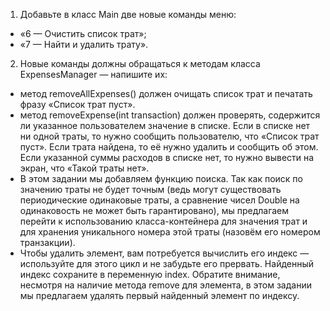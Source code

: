 1) Добавьте в класс Main две новые команды меню:
- «6 — Очистить список трат»;
- «7 — Найти и удалить трату».
2) Новые команды должны обращаться к методам класса ExpensesManager — напишите их:
- метод removeAllExpenses() должен очищать список трат и печатать фразу «Список трат пуст».
- метод removeExpense(int transaction) должен проверять, содержится ли указанное пользователем значение в списке. Если в списке нет ни одной траты, то нужно сообщить пользователю, что «Список трат пуст». Если трата найдена, то её нужно удалить и сообщить об этом. Если указанной суммы расходов в списке нет, то нужно вывести на экран, что «Такой траты нет».
- В этом задании мы добавляем функцию поиска. Так как поиск по значению траты не будет точным (ведь могут существовать периодические одинаковые траты, а сравнение чисел Double на одинаковость не может быть гарантировано), мы предлагаем перейти к использованию класса-контейнера для значения трат и для хранения уникального номера этой траты (назовём его номером транзакции).
- Чтобы удалить элемент, вам потребуется вычислить его индекс — используйте для этого цикл и не забудьте его прервать. Найденный индекс сохраните в переменную index. Обратите внимание, несмотря на наличие метода remove для элемента, в этом задании мы предлагаем удалять первый найденный элемент по индексу.